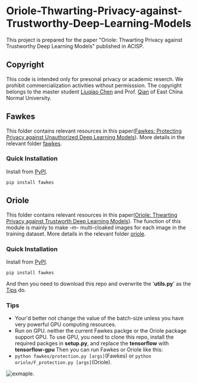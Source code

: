 # Oriole-Thwarting-Privacy-against-Trustworthy-Deep-Learning-Models
This project is prepared for the paper "Oriole: Thwarting Privacy against Trustworthy Deep Learning Models" published in ACISP.

## Copyright
This code is intended only for presonal privacy or academic reserch. We prohibit commercialization activities without permisssion. The copyright belongs to the master student [Liuqiao Chen](https://dblp.org/pid/286/1713) and Prof. [Qian](https://dblp.org/pid/61/6767) of East China Normal University.

## Fawkes
This folder contains relevant resources in this paper([Fawkes: Protecting Privacy against Unauthorized Deep Learning Models](https://www.usenix.org/conference/usenixsecurity20/presentation/shan)). More details in the relevant folder [fawkes](https://github.com/biergaiqiao/Oriole-Thwarting-Privacy-against-Trustworthy-Deep-Learning-Models/tree/main/fawkes).

### Quick Installation
Install from [PyPI](https://pypi.org/project/fawkes/).

`pip install fawkes`


## Oriole
This folder contains relevant resources in this paper([Oriole: Thwarting Privacy against Trustworth Deep Learning Models](https://arxiv.org/abs/2102.11502)). The function of this module is mainly to make *-m-* multi-cloaked images for each image in the training dataset. More details in the relevant folder [oriole](https://github.com/biergaiqiao/Oriole-Thwarting-Privacy-against-Trustworthy-Deep-Learning-Models/tree/main/oriole).

### Quick Installation
Install from [PyPI](https://pypi.org/project/fawkes/).

`pip install fawkes`

And then you need to download this repo and overwrite the '**utils.py**' as the [Tips](https://github.com/biergaiqiao/Oriole-Thwarting-Privacy-against-Trustworthy-Deep-Learning-Models/tree/main/oriole#tips) do.

### Tips
- Your'd better not change the value of the batch-size unless you have very powerful GPU computing resources.
- Run on GPU. neither the current Fawkes packge or the Oriole package support GPU. To use GPU, you need to clone this repo, install the required packges in **setup.py**, and replace the **tensorflow** with **tensorflow-gpu** Then you can run Fawkes or Oriole like this:
-  `python fawkes/protection.py [args]`(Fawkes)  or `python oriole/F_protection.py [args]`(Oriole).
 
 ![exmaple](https://github.com/biergaiqiao/Oriole-Thwarting-Privacy-against-Trustworthy-Deep-Learning-Models/tree/main/material/example.png).
